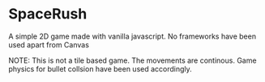# SpaceRush
A simple 2D game made with vanilla javascript. 
No frameworks have been used apart from Canvas

NOTE: This is not a tile based game. The movements are continous.
Game physics for bullet collsion have been used accordingly.
